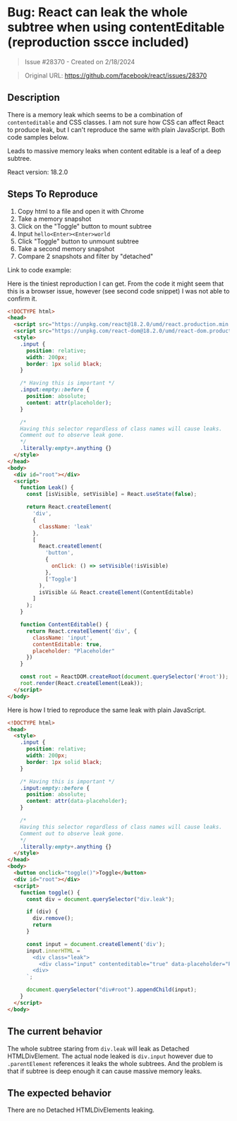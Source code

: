 # Bug: React can leak the whole subtree when using contentEditable (reproduction sscce included)

> Issue #28370 - Created on 2/18/2024

> Original URL: https://github.com/facebook/react/issues/28370

## Description

There is a memory leak which seems to be a combination of `contenteditable` and CSS classes. I am not sure how CSS can affect React to produce leak, but I can't reproduce the same with plain JavaScript. Both code samples below.

Leads to massive memory leaks when content editable is a leaf of a deep subtree.

React version: 18.2.0

## Steps To Reproduce

1. Copy html to a file and open it with Chrome
2. Take a memory snapshot
3. Click on the "Toggle" button to mount subtree
4. Input `hello<Enter><Enter>world`
5. Click "Toggle" button to unmount subtree
6. Take a second memory snapshot
7. Compare 2 snapshots and filter by "detached"

Link to code example:

Here is the tiniest reproduction I can get. From the code it might seem that this is a browser issue, however (see second code snippet) I was not able to confirm it.
```html
<!DOCTYPE html>
<head>
  <script src="https://unpkg.com/react@18.2.0/umd/react.production.min.js"></script>
  <script src="https://unpkg.com/react-dom@18.2.0/umd/react-dom.production.min.js"></script>
  <style>
    .input {
      position: relative;
      width: 200px;
      border: 1px solid black;
    }

    /* Having this is important */
    .input:empty::before {
      position: absolute;
      content: attr(placeholder);
    }

    /*
    Having this selector regardless of class names will cause leaks.
    Comment out to observe leak gone.
    */
    .literally:empty+.anything {}
  </style>
</head>
<body>
  <div id="root"></div>
  <script>
    function Leak() {
      const [isVisible, setVisible] = React.useState(false);

      return React.createElement(
        'div',
        {
          className: 'leak'
        },
        [
          React.createElement(
            'button',
            {
              onClick: () => setVisible(!isVisible)
            },
            ['Toggle']
          ),
          isVisible && React.createElement(ContentEditable)
        ]
      );
    }

    function ContentEditable() {
      return React.createElement('div', {
        className: 'input',
        contentEditable: true,
        placeholder: "Placeholder"
      })
    }

    const root = ReactDOM.createRoot(document.querySelector('#root'));
    root.render(React.createElement(Leak));
  </script>
</body>
```

Here is how I tried to reproduce the same leak with plain JavaScript.
```html
<!DOCTYPE html>
<head>
  <style>
    .input {
      position: relative;
      width: 200px;
      border: 1px solid black;
    }

    /* Having this is important */
    .input:empty::before {
      position: absolute;
      content: attr(data-placeholder);
    }

    /*
    Having this selector regardless of class names will cause leaks.
    Comment out to observe leak gone.
    */
    .literally:empty+.anything {}
  </style>
</head>
<body>
  <button onclick="toggle()">Toggle</button>
  <div id="root"></div>
  <script>
    function toggle() {
      const div = document.querySelector("div.leak");

      if (div) {
        div.remove();
        return
      }

      const input = document.createElement('div');
      input.innerHTML = `
        <div class="leak">
          <div class="input" contenteditable="true" data-placeholder="Placeholder"></div>
        <div>
      `;

      document.querySelector("div#root").appendChild(input);
    }
  </script>
</body>
```

## The current behavior

The whole subtree staring from `div.leak` will leak as Detached HTMLDivElement. The actual node leaked is `div.input` however due to `.parentElement` references it leaks the whole subtrees. And the problem is that if subtree is deep enough it can cause massive memory leaks.

## The expected behavior

There are no Detached HTMLDivElements leaking.
